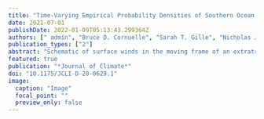 ```yaml
---
title: "Time-Varying Empirical Probability Densities of Southern Ocean Surface Winds: Linking the Leading Mode to SAM and Quantifying Wind Product Differences"
date: 2021-07-01
publishDate: 2022-01-09T05:13:43.299364Z
authors: [" admin", "Bruce D. Cornuelle", "Sarah T. Gille", "Nicholas J. Lutsko"]
publication_types: ["2"]
abstract: "Schematic of surface winds in the moving frame of an extratropical cyclone in the SH for (a) positive and (b) negative SAM. In (a) strong westerly winds behind the cold front and along front winds ahead of the cold front (in red) are enhanced during positive SAM phase. In (b) southeasterly winds not associated with the cold front (in blue) are enhanced during negative SAM. Light gray lines show idealized sea level pressure lines, and the orange arrow indicates the average travel direction of the cyclone."
featured: true
publication: "*Journal of Climate*"
doi: "10.1175/JCLI-D-20-0629.1"
image:
  caption: "Image"
  focal_point: ""
  preview_only: false
---
```

